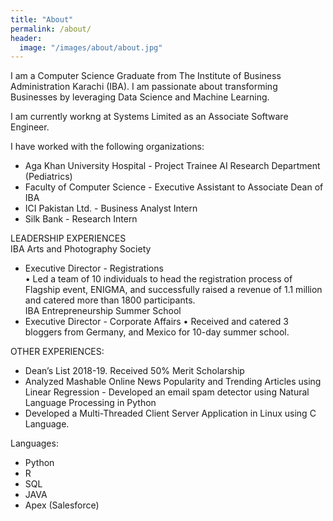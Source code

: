 ```yaml
---
title: "About"
permalink: /about/
header:
  image: "/images/about/about.jpg"
---
```


I am a Computer Science Graduate from The Institute of Business Administration Karachi (IBA). I am passionate about transforming Businesses by leveraging Data Science and Machine Learning. 

I am currently workng at Systems Limited as an Associate Software Engineer. 

I have worked with the following organizations: 

- Aga Khan University Hospital - Project Trainee AI Research Department (Pediatrics)
- Faculty of Computer Science - Executive Assistant to Associate Dean of IBA 
- ICI Pakistan Ltd. - Business Analyst Intern 
- Silk Bank - Research Intern


LEADERSHIP EXPERIENCES  
IBA Arts and Photography Society             
- Executive Director - Registrations  
• Led a team of 10 individuals to head the registration process of Flagship event, ENIGMA, and successfully raised a revenue of 1.1 million and catered more than 1800 participants.  
IBA Entrepreneurship Summer School             
- Executive Director - Corporate Affairs 
• Received and catered 3 bloggers from Germany, and Mexico for 10-day summer school.

OTHER EXPERIENCES: 
- Dean’s List 2018-19. Received 50% Merit Scholarship 
- Analyzed Mashable Online News Popularity and Trending Articles using Linear Regression  - Developed an email spam detector using Natural Language Processing in Python  
- Developed a Multi-Threaded Client Server Application in Linux using C Language.  

Languages:
- Python
- R
- SQL
- JAVA
- Apex (Salesforce)


